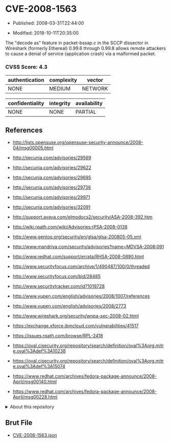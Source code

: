 # CVE-2008-1563

- Published: 2008-03-31T22:44:00

- Modified: 2018-10-11T20:35:00

The "decode as" feature in packet-bssap.c in the SCCP dissector in Wireshark (formerly Ethereal) 0.99.6 through 0.99.8 allows remote attackers to cause a denial of service (application crash) via a malformed packet.

### CVSS Score: **4.3**

| authentication | complexity | vector |
| --- | --- | --- |
| NONE | MEDIUM | NETWORK |

| confidentiality | integrity | availability |
| --- | --- | --- |
| NONE | NONE | PARTIAL |

## References

* http://lists.opensuse.org/opensuse-security-announce/2008-04/msg00005.html

* http://secunia.com/advisories/29569

* http://secunia.com/advisories/29622

* http://secunia.com/advisories/29695

* http://secunia.com/advisories/29736

* http://secunia.com/advisories/29971

* http://secunia.com/advisories/32091

* http://support.avaya.com/elmodocs2/security/ASA-2008-392.htm

* http://wiki.rpath.com/wiki/Advisories:rPSA-2008-0138

* http://www.gentoo.org/security/en/glsa/glsa-200805-05.xml

* http://www.mandriva.com/security/advisories?name=MDVSA-2008:091

* http://www.redhat.com/support/errata/RHSA-2008-0890.html

* http://www.securityfocus.com/archive/1/490487/100/0/threaded

* http://www.securityfocus.com/bid/28485

* http://www.securitytracker.com/id?1019728

* http://www.vupen.com/english/advisories/2008/1007/references

* http://www.vupen.com/english/advisories/2008/2773

* http://www.wireshark.org/security/wnpa-sec-2008-02.html

* https://exchange.xforce.ibmcloud.com/vulnerabilities/41517

* https://issues.rpath.com/browse/RPL-2418

* https://oval.cisecurity.org/repository/search/definition/oval%3Aorg.mitre.oval%3Adef%3A10238

* https://oval.cisecurity.org/repository/search/definition/oval%3Aorg.mitre.oval%3Adef%3A15074

* https://www.redhat.com/archives/fedora-package-announce/2008-April/msg00140.html

* https://www.redhat.com/archives/fedora-package-announce/2008-April/msg00228.html

<details>
<summary>About this repository</summary> 

  This repository is part of the project [Live Hack CVE](https://github.com/Live-Hack-CVE). Main website can be found [www.live-hack.org](https://www.live-hack.org) 
  
  Made by [Sn0wAlice](https://github.com/Sn0wAlice) for the people that care about security and need to have a feed of the latest CVEs. Hope you enjoy it, don't forget to star the repo and follow me on [Twitter](https://twitter.com/Sn0wAlice) and [Github](https://github.com/Sn0wAlice). And that is my [personnal website](https://www.alice-snow.me/)

  - [Home Page](https://github.com/Live-Hack-CVE)
  - [Framework](https://github.com/Live-Hack-CVE/cve-framework)
  - [CVE database](https://github.com/Live-Hack-CVE/full_database)
  - [Changelog](https://github.com/Live-Hack-CVE/Changelog)
</details>

## Brut File

* [CVE-2008-1563.json](https://raw.githubusercontent.com/Live-Hack-CVE/full_database/main/cves/2008/CVE-2008-1563.json)

